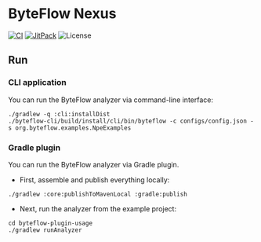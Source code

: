 # ByteFlow Nexus

[![CI](https://github.com/UnitTestBot/byteflow/actions/workflows/ci.yml/badge.svg)](https://github.com/UnitTestBot/byteflow/actions/workflows/ci.yml)
[![JitPack](https://jitpack.io/v/UnitTestBot/byteflow.svg)](https://jitpack.io/p/UnitTestBot/byteflow)
![License](https://img.shields.io/github/license/UnitTestBot/byteflow)

## Run

### CLI application

You can run the ByteFlow analyzer via command-line interface:

```shell
./gradlew -q :cli:installDist
./byteflow-cli/build/install/cli/bin/byteflow -c configs/config.json -s org.byteflow.examples.NpeExamples
```

### Gradle plugin

You can run the ByteFlow analyzer via Gradle plugin.

- First, assemble and publish everything locally:

```shell
./gradlew :core:publishToMavenLocal :gradle:publish
```

- Next, run the analyzer from the example project:

```shell
cd byteflow-plugin-usage
./gradlew runAnalyzer
```
